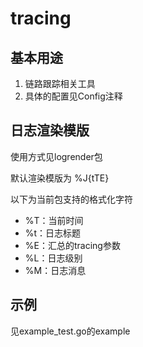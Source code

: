 # tracing

## 基本用途

1. 链路跟踪相关工具
2. 具体的配置见Config注释

## 日志渲染模版

使用方式见logrender包

默认渲染模版为 %J{tTE}

以下为当前包支持的格式化字符

* %T：当前时间
* %t：日志标题
* %E：汇总的tracing参数
* %L：日志级别
* %M：日志消息

## 示例

见example_test.go的example